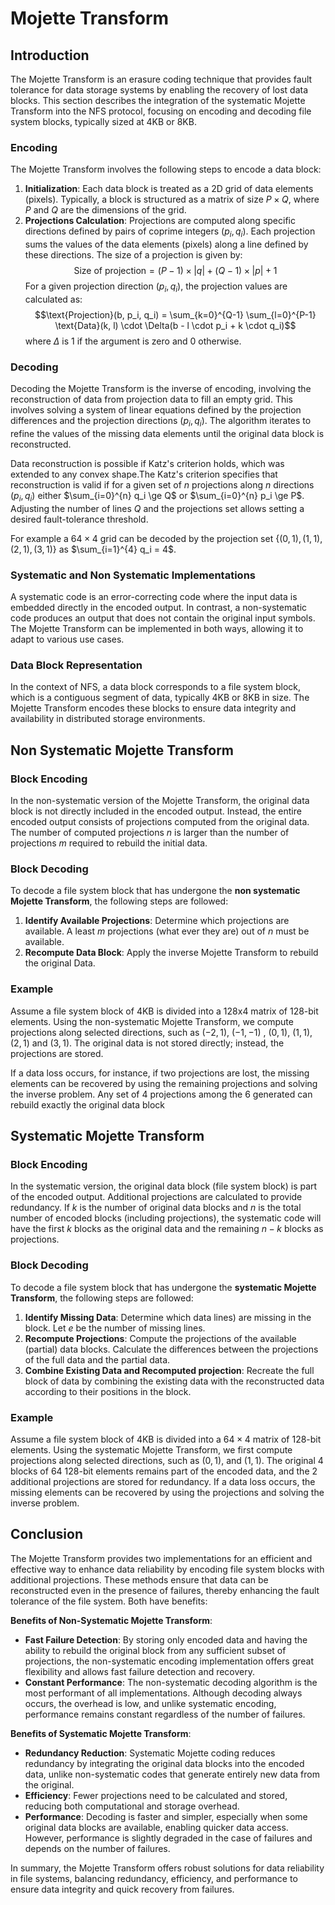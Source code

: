 # Mojette Transform 
## Introduction
The Mojette Transform is an erasure coding technique that provides fault tolerance for data storage systems by enabling the recovery of lost data blocks. This section describes the integration of the systematic Mojette Transform into the NFS protocol, focusing on encoding and decoding file system blocks, typically sized at 4KB or 8KB.
### Encoding
The Mojette Transform involves the following steps to encode a data block:
1. **Initialization**: Each data block is treated as a 2D grid of data elements (pixels). Typically, a block is structured as a matrix of size $P \times Q$, where $P$ and $Q$ are the dimensions of the grid.
2. **Projections Calculation**: Projections are computed along specific directions defined by pairs of coprime integers $(p_i, q_i)$. Each projection sums the values of the data elements (pixels) along a line defined by these directions. The size of a projection is given by:
$$\text{Size of projection} = (P - 1) \times |q| + (Q - 1) \times |p| + 1$$
For a given projection direction $(p_i, q_i)$, the projection values are calculated as:$$\text{Projection}(b, p_i, q_i) = \sum_{k=0}^{Q-1} \sum_{l=0}^{P-1} \text{Data}(k, l) \cdot \Delta(b - l \cdot p_i + k \cdot q_i)$$
where $\Delta$ is 1 if the argument is zero and 0 otherwise.
### Decoding
Decoding the Mojette Transform is the inverse of encoding, involving the reconstruction of data from projection data to fill an empty grid. This involves solving a system of linear equations defined by the projection differences and the projection directions $(p_i, q_i)$. The algorithm iterates to refine the values of the missing data elements until the original data block is reconstructed.

Data reconstruction is possible if Katz's criterion holds, which was extended to any convex shape.The Katz's criterion specifies that reconstruction is valid if for a given set of $n$ projections along $n$ directions $(p_i,q_i)$ either  $\sum_{i=0}^{n} q_i \ge Q$ or $\sum_{i=0}^{n} p_i \ge P$.
Adjusting the number of lines $Q$ and the projections set allows setting a desired fault-tolerance threshold.

For example a $64\times4$ grid can be decoded by the projection set $\{(0, 1), (1, 1), (2, 1), (3, 1)\}$ as $\sum_{i=1}^{4} q_i = 4$.
### Systematic and Non Systematic Implementations
A systematic code is an error-correcting code where the input data is embedded directly in the encoded output. In contrast, a non-systematic code produces an output that does not contain the original input symbols. The Mojette Transform can be implemented in both ways, allowing it to adapt to various use cases.
### Data Block Representation
In the context of NFS, a data block corresponds to a file system block, which is a contiguous segment of data, typically 4KB or 8KB in size. The Mojette Transform encodes these blocks to ensure data integrity and availability in distributed storage environments.
## Non Systematic Mojette Transform 
### Block Encoding
In the non-systematic version of the Mojette Transform, the original data block is not directly included in the encoded output. Instead, the entire encoded output consists of projections computed from the original data. The number of computed projections $n$ is larger than the number of projections $m$ required to rebuild the initial data. 
### Block Decoding
To decode a file system block that has undergone the **non systematic Mojette Transform**, the following steps are followed:
1. **Identify Available Projections**: Determine which projections are available. A least $m$ projections (what ever they are) out of $n$ must be available. 
2. **Recompute Data Block**: Apply the inverse Mojette Transform to rebuild the original Data.
### Example
Assume a file system block of 4KB is divided into a 128x4 matrix of 128-bit elements. Using the non-systematic Mojette Transform, we compute projections along selected directions, such as $(-2,1)$, $(-1, -1)$ , $(0,1)$, $(1,1)$, $(2,1)$ and $(3,1)$. The original data is not stored directly; instead, the projections are stored.

If a data loss occurs, for instance, if two projections are lost, the missing elements can be recovered by using the remaining projections and solving the inverse problem. Any set of 4 projections among the 6 generated can rebuild exactly the original data block
## Systematic Mojette Transform
### Block Encoding
In the systematic version, the original data block (file system block) is part of the encoded output. Additional projections are calculated to provide redundancy. If $k$ is the number of original data blocks and $n$ is the total number of encoded blocks (including projections), the systematic code will have the first $k$ blocks as the original data and the remaining $n - k$ blocks as projections.
### Block Decoding
To decode a file system block that has undergone the **systematic Mojette Transform**, the following steps are followed:
1. **Identify Missing Data**: Determine which data lines) are missing in the block. Let $e$ be the number of missing lines.
2. **Recompute Projections**: Compute the projections of the available (partial) data blocks. Calculate the differences between the projections of the full data and the partial data.
3. **Combine Existing Data and Recomputed projection**: Recreate the full block of data by combining the existing data with the reconstructed data according to their positions in the block.
### Example
Assume a file system block of 4KB is divided into a $64\times4$ matrix of 128-bit elements. Using the systematic Mojette Transform, we first compute projections along selected directions, such as $(0,1)$, and $(1,1)$. The original 4 blocks of 64 128-bit elements remains part of the encoded data, and the 2 additional projections are stored for redundancy. If a data loss occurs, the missing elements can be recovered by using the projections and solving the inverse problem.
## Conclusion
The Mojette Transform provides two implementations for an efficient and effective way to enhance data reliability by encoding file system blocks with additional projections. These methods ensure that data can be reconstructed even in the presence of failures, thereby enhancing the fault tolerance of the file system. Both have benefits:

**Benefits of Non-Systematic Mojette Transform**:

- **Fast Failure Detection**: By storing only encoded data and having the ability to rebuild the original block from any sufficient subset of projections, the non-systematic encoding implementation offers great flexibility and allows fast failure detection and recovery.
- **Constant Performance**: The non-systematic decoding algorithm is the most performant of all implementations. Although decoding always occurs, the overhead is low, and unlike systematic encoding, performance remains constant regardless of the number of failures.

**Benefits of Systematic Mojette Transform**:

- **Redundancy Reduction**: Systematic Mojette coding reduces redundancy by integrating the original data blocks into the encoded data, unlike non-systematic codes that generate entirely new data from the original.
- **Efficiency**: Fewer projections need to be calculated and stored, reducing both computational and storage overhead.
- **Performance**: Decoding is faster and simpler, especially when some original data blocks are available, enabling quicker data access. However, performance is slightly degraded in the case of failures and depends on the number of failures.

In summary, the Mojette Transform offers robust solutions for data reliability in file systems, balancing redundancy, efficiency, and performance to ensure data integrity and quick recovery from failures.